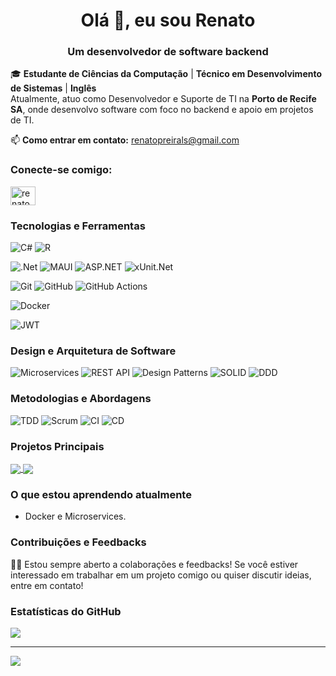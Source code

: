 <h1 align="center">Olá 👋, eu sou Renato</h1>
<h3 align="center">Um desenvolvedor de software backend</h3>

🎓 **Estudante de Ciências da Computação** | **Técnico em Desenvolvimento de Sistemas** | **Inglês**  
Atualmente, atuo como Desenvolvedor e Suporte de TI na **Porto de Recife SA**, onde desenvolvo software com foco no backend e apoio em projetos de TI.

📫 **Como entrar em contato:** [renatopreirals@gmail.com](mailto:renatopreirals@gmail.com)

<!-- Contato -->
<h3 align="left">Conecte-se comigo:</h3>
<p align="left">
  <a href="https://linkedin.com/in/renatopreirals" target="blank"><img align="center" src="https://raw.githubusercontent.com/rahuldkjain/github-profile-readme-generator/master/src/images/icons/Social/linked-in-alt.svg" alt="renatopreirals" height="30" width="40" /></a>
</p>

### Tecnologias e Ferramentas
<!-- Linguagens de Programação -->
![C#](https://img.shields.io/badge/C%23-%23239120.svg?style=for-the-badge&logo=csharp&logoColor=white)
![R](https://img.shields.io/badge/r-%23276DC3.svg?style=for-the-badge&logo=r&logoColor=white) 

![.Net](https://img.shields.io/badge/.NET-5C2D91?style=for-the-badge&logo=.net&logoColor=white) 
![MAUI](https://img.shields.io/badge/MAUI-3D88C8?style=for-the-badge&logo=dotnet&logoColor=white)
![ASP.NET](https://img.shields.io/badge/ASP.NET-%230E4A2B.svg?style=for-the-badge&logo=dotnet&logoColor=white)
![xUnit.Net](https://img.shields.io/badge/xUnit.Net-%23007B33.svg?style=for-the-badge&logo=xunit&logoColor=white)

![Git](https://img.shields.io/badge/git-%23F05033.svg?style=for-the-badge&logo=git&logoColor=white) 
![GitHub](https://img.shields.io/badge/github-%23121011.svg?style=for-the-badge&logo=github&logoColor=white) 
![GitHub Actions](https://img.shields.io/badge/github%20actions-%232671E5.svg?style=for-the-badge&logo=githubactions&logoColor=white) 

![Docker](https://img.shields.io/badge/Docker-%230db7f5.svg?style=for-the-badge&logo=docker&logoColor=white)

![JWT](https://img.shields.io/badge/JWT-black?style=for-the-badge&logo=JSON%20web%20tokens) 

<!-- ![Postgres](https://img.shields.io/badge/postgres-%23316192.svg?style=for-the-badge&logo=postgresql&logoColor=white) 
![MySQL](https://img.shields.io/badge/mysql-4479A1.svg?style=for-the-badge&logo=mysql&logoColor=white) 
![MicrosoftSQLServer](https://img.shields.io/badge/Microsoft%20SQL%20Server-CC2927?style=for-the-badge&logo=microsoft%20sql%20server&logoColor=white) 
![SQLite](https://img.shields.io/badge/sqlite-%2307405e.svg?style=for-the-badge&logo=sqlite&logoColor=white) -->

<!-- ![AWS](https://img.shields.io/badge/AWS-%23FF9900.svg?style=for-the-badge&logo=amazon-aws&logoColor=white) 
![Azure](https://img.shields.io/badge/azure-%230072C6.svg?style=for-the-badge&logo=microsoftazure&logoColor=white) 
![Google Cloud](https://img.shields.io/badge/GoogleCloud-%234285F4.svg?style=for-the-badge&logo=google-cloud&logoColor=white) 
![Oracle](https://img.shields.io/badge/Oracle-F80000?style=for-the-badge&logo=oracle&logoColor=white) -->


<!-- ![Kubernetes](https://img.shields.io/badge/Kubernetes-%23326ce5.svg?style=for-the-badge&logo=kubernetes&logoColor=white)
![Docker Compose](https://img.shields.io/badge/Docker%20Compose-%233399CC.svg?style=for-the-badge&logo=docker&logoColor=white)  
![OpenShift](https://img.shields.io/badge/OpenShift-%231DA5F1.svg?style=for-the-badge&logo=openshift&logoColor=white)
![Helm](https://img.shields.io/badge/Helm-%2332B5E0.svg?style=for-the-badge&logo=helm&logoColor=white)
![Terraform](https://img.shields.io/badge/Terraform-%2345A30D.svg?style=for-the-badge&logo=terraform&logoColor=white)
![Prometheus](https://img.shields.io/badge/Prometheus-%23E6522C.svg?style=for-the-badge&logo=prometheus&logoColor=white)
![Grafana](https://img.shields.io/badge/Grafana-%23F46800.svg?style=for-the-badge&logo=grafana&logoColor=white)  -->

### Design e Arquitetura de Software

![Microservices](https://img.shields.io/badge/Microservices-%2361dafb.svg?style=for-the-badge&logo=microservices&logoColor=white)
![REST API](https://img.shields.io/badge/REST%20API-%234A90E2.svg?style=for-the-badge&logo=api&logoColor=white)
![Design Patterns](https://img.shields.io/badge/Design%20Patterns-%23F5B041.svg?style=for-the-badge&logo=design&logoColor=white)
![SOLID](https://img.shields.io/badge/SOLID-%23E67E22.svg?style=for-the-badge&logo=solid&logoColor=white)
![DDD](https://img.shields.io/badge/DDD-%23A569BD.svg?style=for-the-badge&logo=domain&logoColor=white)

### Metodologias e Abordagens

![TDD](https://img.shields.io/badge/TDD-%23FFCC00.svg?style=for-the-badge&logo=testing&logoColor=black)
![Scrum](https://img.shields.io/badge/Scrum-%23FFC107.svg?style=for-the-badge&logo=scrum&logoColor=white)
![CI](https://img.shields.io/badge/CI-%2347C8E4.svg?style=for-the-badge&logo=gitlab&logoColor=white)
![CD](https://img.shields.io/badge/CD-%23349A45.svg?style=for-the-badge&logo=gitlab&logoColor=white)

### Projetos Principais
<p align="left">
  <a href="https://github.com/RenatoPereirals/Banco_De_Horas_E_Servi-os.git">
    <img align="center" src="https://github-readme-stats.vercel.app/api/pin/?username=RenatoPereirals&repo=Banco_De_Horas_E_Servi-os&theme=radical" />
  </a>
  <a href="https://github.com/RenatoPereirals/Agenta_Asp.NET_5-fornt-end.git">
    <img align="center" src="https://github-readme-stats.vercel.app/api/pin/?username=RenatoPereirals&repo=Agenta_Asp.NET_5-fornt-end&theme=radical" />
  </a>
</p>

### O que estou aprendendo atualmente
- Docker e Microservices.

### Contribuições e Feedbacks
👨‍💻 Estou sempre aberto a colaborações e feedbacks! Se você estiver interessado em trabalhar em um projeto comigo ou quiser discutir ideias, entre em contato!

### Estatísticas do GitHub
![](https://github-readme-stats.vercel.app/api/top-langs/?username=Renatopereirals&theme=dark&hide_border=false&include_all_commits=false&count_private=false&layout=compact)

---
[![](https://visitcount.itsvg.in/api?id=Renatopereirals&icon=0&color=0)](https://visitcount.itsvg.in)
